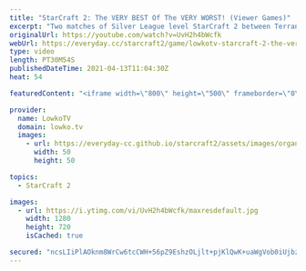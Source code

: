 ```yaml
---
title: "StarCraft 2: The VERY BEST Of The VERY WORST! (Viewer Games)"
excerpt: "Two matches of Silver League level StarCraft 2 between Terran, Protoss and Zerg players. Very cringy games which is exactly why they're so fun to watch.  Support my work on Patreon: http://www.patreon.com/lowkotv Become a YouTube member: https://lowko.tv/join  My second channel: http://lowko.tv/morelowko"
originalUrl: https://youtube.com/watch?v=UvH2h4bWcfk
webUrl: https://everyday.cc/starcraft2/game/lowkotv-starcraft-2-the-very-best-of-the-very-worst-viewer-games/
type: video
length: PT30M54S
publishedDateTime: 2021-04-13T11:04:30Z
heat: 54

featuredContent: "<iframe width=\"800\" height=\"500\" frameborder=\"0\" src=\"https://www.youtube.com/embed/UvH2h4bWcfk\" allow=\"accelerometer; autoplay; encrypted-media; gyroscope; picture-in-picture\" allowfullscreen></iframe>"

provider:
  name: LowkoTV
  domain: lowko.tv
  images:
    - url: https://everyday-cc.github.io/starcraft2/assets/images/organizations/lowko.tv-50x50.jpg
      width: 50
      height: 50

topics:
  - StarCraft 2

images:
  - url: https://i.ytimg.com/vi/UvH2h4bWcfk/maxresdefault.jpg
    width: 1280
    height: 720
    isCached: true

secured: "ncsLIiPlAOknm8WrCw6tcCWH+56pZ9EshzOLjlt+pjKlQwK+uaWgVob0iUjbz6IkDOyXbRRabvQCBQaW32nKSgnKF/QcifCI24SeHk/TQM4JaMpR4cz6iUe+7ZVdCi2zh/0mF2L51l2A4OorlitoPExv5668bZBiW0oALnzsBQXU1wCQGA6zpXTvzYanUZsWE7Qz6ZWCQGSvofAfEo372PB/cQz4P1CIZ4b5670qlShvdt4LCkIAfVKb8VG8CfdBht20cIhYvE9AY0yAWK8N0yDc9iUV5/uk8Jlf0Q9wYzzo1j90o6ILkZVqWZJn3iY7qki6WmQBKI8oAZbK+mOo5V0729M+KIj8mHNZAuiv8MtYQG1fhVCE0xi0BiZ1MZpmQJcWnwpZxmg7blHt54rq2+/60qlKg0Os1cvjGC7z1U8SGuLEhHEA8PBLwhG8cY6w;Lu++YPHseADjwJPr5l24ag=="
---
```


